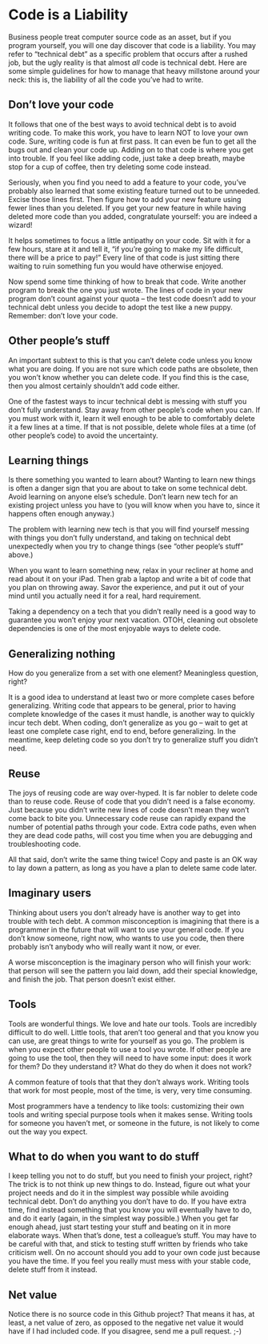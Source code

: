 # Code is a Liability
Business people treat computer source code as an asset, but if you program yourself, you will one day discover that code is a liability. You may refer to “technical debt” as a specific problem that occurs after a rushed job, but the ugly reality is that almost *all* code is technical debt. Here are some simple guidelines for how to manage that heavy millstone around your neck: this is, the liability of all the code you’ve had to write.

## Don’t love your code
It follows that one of the best ways to avoid technical debt is to avoid writing code. To make this work, you have to learn NOT to love your own code. Sure, writing code is fun at first pass. It can even be fun to get all the bugs out and clean your code up.  Adding on to that code is where you get into trouble. If you feel like adding code, just take a deep breath, maybe stop for a cup of coffee, then try deleting some code instead.

Seriously, when you find you need to add a feature to your code, you’ve probably also learned that some existing feature turned out to be unneeded.  Excise those lines first. Then figure how to add your new feature using fewer lines than you deleted. If you get your new feature in while having deleted more code than you added, congratulate yourself: you are indeed a wizard!

It helps sometimes to focus a little antipathy on your code. Sit with it for a few hours, stare at it and tell it, “if you’re going to make my life difficult, there will be a price to pay!” Every line of that code is just sitting there waiting to ruin something fun you would have otherwise enjoyed.

Now spend some time thinking of how to break that code. Write another program to break the one you just wrote. The lines of code in your new program don’t count against your quota – the test code doesn’t add to your technical debt unless you decide to adopt the test like a new puppy. Remember: don’t love your code.

## Other people’s stuff
An important subtext to this is that you can’t delete code unless you know what you are doing. If you are not sure which code paths are obsolete, then you won’t know whether you can delete code. If you find this is the case, then you almost certainly shouldn’t add code either.

One of the fastest ways to incur technical debt is messing with stuff you don’t fully understand. Stay away from other people’s code when you can. If you must work with it, learn it well enough to be able to comfortably delete it a few lines at a time.
If that is not possible, delete whole files at a time (of other people’s code) to avoid the uncertainty.

## Learning things
Is there something you wanted to learn about? Wanting to learn new things is often a danger sign that you are about to take on some technical debt.  Avoid learning on anyone else’s schedule. Don’t learn new tech for an existing project unless you have to (you will know when you have to, since it happens often enough anyway.)

The problem with learning new tech is that you will find yourself messing with things you don’t fully understand, and taking on technical debt unexpectedly when you try to change things (see “other people’s stuff” above.)

When you want to learn something new, relax in your recliner at home and read about it on your iPad. Then grab a laptop and write a bit of code that you plan on throwing away. Savor the experience, and put it out of your mind until you actually need it for a real, hard requirement.

Taking a dependency on a tech that you didn’t really need is a good way to guarantee you won’t enjoy your next vacation. OTOH, cleaning out obsolete dependencies is one of the most enjoyable ways to delete code.

## Generalizing nothing
How do you generalize from a set with one element? Meaningless question, right?

It is a good idea to understand at least two or more complete cases before generalizing. Writing code that appears to be general, prior to having complete knowledge of the cases it must handle, is another way to quickly incur tech debt. When coding, don’t generalize as you go – wait to get at least one complete case right, end to end, before generalizing. In the meantime, keep deleting code so you don’t try to generalize stuff you didn’t need.

## Reuse
The joys of reusing code are way over-hyped. It is far nobler to delete code than to reuse code. Reuse of code that you didn’t need is a false economy. Just because you didn’t write new lines of code doesn’t mean they won’t come back to bite you. Unnecessary code reuse can rapidly expand the number of potential paths through your code. Extra code paths, even when they are dead code paths, will cost you time when you are debugging and troubleshooting code.

All that said, don’t write the same thing twice! Copy and paste is an OK way to lay down a pattern, as long as you have a plan to delete same code later.

## Imaginary users
Thinking about users you don’t already have is another way to get into trouble with tech debt. A common misconception is imagining that there is a programmer in the future that will want to use your general code. If you don’t know someone, right now, who wants to use you code, then there probably isn’t anybody who will really want it now, or ever.

A worse misconception is the imaginary person who will finish your work: that person will see the pattern you laid down, add their special knowledge, and finish the job. That person doesn’t exist either.

## Tools
Tools are wonderful things. We love and hate our tools. Tools are incredibly difficult to do well. Little tools, that aren’t too general and that you know you can use, are great things to write for yourself as you go. The problem is when you expect other people to use a tool you wrote. If other people are going to use the tool, then they will need to have some input: does it work for them? Do they understand it? What do they do when it does not work?

A common feature of tools that that they don’t always work. Writing tools that work for most people, most of the time, is very, very time consuming.

Most programmers have a tendency to like tools: customizing their own tools and writing special purpose tools when it makes sense. Writing tools for someone you haven’t met, or someone in the future, is not likely to come out the way you expect.

## What to do when you want to do stuff
I keep telling you not to do stuff, but you need to finish your project, right? The trick is to not think up new things to do. Instead, figure out what your project needs and do it in the simplest way possible while avoiding technical debt.  Don’t do anything you don’t have to do. If you have extra time, find instead something that you know you will eventually have to do, and do it early (again, in the simplest way possible.) When you get far enough ahead, just start testing your stuff and beating on it in more elaborate ways. When that’s done, test a colleague’s stuff. You may have to be careful with that, and stick to testing stuff written by friends who take criticism well. On no account should you add to your own code just because you have the time. If you feel you really must mess with your stable code, delete stuff from it instead.

## Net value
Notice there is no source code in this Github project? That means it has, at least, a net value of zero, as opposed to the negative net value it would have if I had included code. If you disagree, send me a pull request. ;-)
